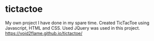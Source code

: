 # tictactoe
My own project I have done in my spare time. Created TicTacToe using Javascript, HTML and CSS. Used JQuery was used in this project.  https://void2flame.github.io/tictactoe/
